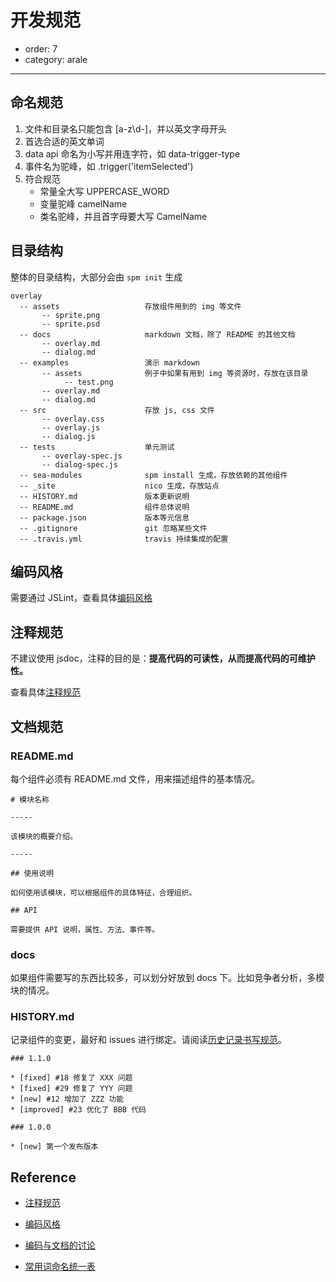 # 开发规范

- order: 7
- category: arale

---

## 命名规范

1. 文件和目录名只能包含 [a-z\d\-]，并以英文字母开头
2. 首选合适的英文单词 
3. data api 命名为小写并用连字符，如 data-trigger-type
4. 事件名为驼峰，如 .trigger('itemSelected')
5. 符合规范
   - 常量全大写 UPPERCASE_WORD
   - 变量驼峰 camelName
   - 类名驼峰，并且首字母要大写 CamelName

## 目录结构

整体的目录结构，大部分会由 `spm init` 生成

```
overlay
  -- assets                   存放组件用到的 img 等文件
       -- sprite.png
       -- sprite.psd
  -- docs                     markdown 文档，除了 README 的其他文档
       -- overlay.md
       -- dialog.md
  -- examples                 演示 markdown
       -- assets              例子中如果有用到 img 等资源时，存放在该目录
            -- test.png
       -- overlay.md
       -- dialog.md
  -- src                      存放 js, css 文件
       -- overlay.css
       -- overlay.js
       -- dialog.js
  -- tests                    单元测试
       -- overlay-spec.js
       -- dialog-spec.js
  -- sea-modules              spm install 生成，存放依赖的其他组件
  -- _site                    nico 生成，存放站点
  -- HISTORY.md               版本更新说明
  -- README.md                组件总体说明
  -- package.json             版本等元信息
  -- .gitignore               git 忽略某些文件
  -- .travis.yml              travis 持续集成的配置
```

## 编码风格

需要通过 JSLint，查看具体[编码风格](https://github.com/aralejs/aralejs.org/wiki/JavaScript-%E7%BC%96%E7%A0%81%E9%A3%8E%E6%A0%BC)

## 注释规范

不建议使用 jsdoc，注释的目的是：**提高代码的可读性，从而提高代码的可维护性。**

查看具体[注释规范](https://github.com/aralejs/aralejs.org/wiki/JavaScript-%E6%B3%A8%E9%87%8A%E8%A7%84%E8%8C%83)

## 文档规范

### README.md

每个组件必须有 README.md 文件，用来描述组件的基本情况。

```
# 模块名称

-----

该模块的概要介绍。

-----

## 使用说明

如何使用该模块，可以根据组件的具体特征，合理组织。

## API

需要提供 API 说明，属性、方法、事件等。
```

### docs

如果组件需要写的东西比较多，可以划分好放到 docs 下。比如竞争者分析，多模块的情况。

### HISTORY.md

记录组件的变更，最好和 issues 进行绑定。请阅读[历史记录书写规范](https://github.com/aralejs/aralejs.org/wiki/%E5%8E%86%E5%8F%B2%E8%AE%B0%E5%BD%95%E4%B9%A6%E5%86%99%E8%A7%84%E8%8C%83)。

```
### 1.1.0

* [fixed] #18 修复了 XXX 问题
* [fixed] #29 修复了 YYY 问题
* [new] #12 增加了 ZZZ 功能
* [improved] #23 优化了 BBB 代码

### 1.0.0

* [new] 第一个发布版本
```


## Reference

 -  [注释规范](https://github.com/aralejs/aralejs.org/wiki/JavaScript-%E6%B3%A8%E9%87%8A%E8%A7%84%E8%8C%83)

 -  [编码风格](https://github.com/aralejs/aralejs.org/wiki/JavaScript-%E7%BC%96%E7%A0%81%E9%A3%8E%E6%A0%BC)

 -  [编码与文档的讨论](https://github.com/aralejs/aralejs.org/issues/36)

 -  [常用词命名统一表](https://github.com/aralejs/aralejs.org/wiki/%E5%B8%B8%E7%94%A8%E8%AF%8D%E5%91%BD%E5%90%8D%E7%BB%9F%E4%B8%80%E8%A1%A8)
